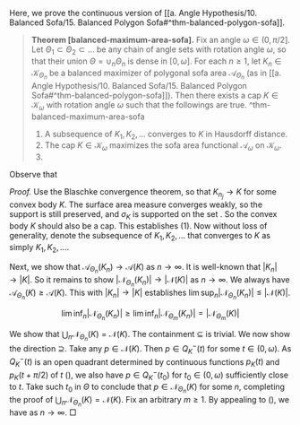 Here, we prove the continuous version of [[a. Angle Hypothesis/10. Balanced Sofa/15. Balanced Polygon Sofa#^thm-balanced-polygon-sofa]]. 

> __Theorem [balanced-maximum-area-sofa].__ Fix an angle $\omega \in (0, \pi/2]$. Let $\Theta_1 \subset \Theta_2 \subset \dots$ be any chain of angle sets with rotation angle $\omega$, so that their union $\Theta = \cup_n \Theta_n$ is dense in $[0, \omega]$. For each $n \geq 1$, let $K_n \in \mathcal{K}_{\Theta_n}$ be a balanced maximizer of polygonal sofa area $\mathcal{A}_{\Theta_n}$ (as in [[a. Angle Hypothesis/10. Balanced Sofa/15. Balanced Polygon Sofa#^thm-balanced-polygon-sofa]]). Then there exists a cap $K \in \mathcal{K}_\omega$ with rotation angle $\omega$ such that the followings are true. ^thm-balanced-maximum-area-sofa
> 
> 1. A subsequence of $K_1, K_2, \dots$ converges to $K$ in Hausdorff distance.
> 2. The cap $K \in \mathcal{K}_\omega$ maximizes the sofa area functional $\mathcal{A}_\omega$ on $\mathcal{K}_\omega$.
> 3. 

Observe that 

_Proof._ Use the Blaschke convergence theorem, so that $K_{n_j} \to K$ for some convex body $K$. The surface area measure converges weakly, so the support is still preserved, and $\sigma_K$ is supported on the set . So the convex body $K$ should also be a cap. This establishes (1). Now without loss of generality, denote the subsequence of $K_1, K_2, \dots$ that converges to $K$ as simply $K_1, K_2, \dots$.

Next, we show that $\mathcal{A}_{\Theta_n}(K_n) \to \mathcal{A}(K)$ as $n \to \infty$. It is well-known that $|K_n| \to |K|$. So it remains to show $|\mathcal{N}_{\Theta_n}(K_n)| \to |\mathcal{N}(K)|$ as $n \to \infty$. We always have $\mathcal{A}_{\Theta_n}(K) \geq \mathcal{A}(K)$. This with $|K_n| \to |K|$ establishes $\lim \sup_n{ |\mathcal{N}_{\Theta_n}(K_n)| } \leq |\mathcal{N}(K)|$.

$$
\lim \inf_{n} |\mathcal{N}_{\Theta_n}(K_n)| \geq \lim \inf_{n} |\mathcal{N}_{\Theta_m}(K_n)| =  |\mathcal{N}_{\Theta_m}(K)|
$$

We show that $\bigcup_{n} \mathcal{N}_{\Theta_n}(K) = \mathcal{N}(K)$. The containment $\subseteq$ is trivial. We now show the direction $\supseteq$. Take any $p \in \mathcal{N}(K)$. Then $p \in Q_K^-(t)$ for some $t \in (0, \omega)$. As $Q_K^-(t)$ is an open quadrant determined by continuous functions $p_K(t)$ and $p_K(t + \pi/2)$ of $t$ (), we also have $p \in Q_K^-(t_0)$ for $t_0 \in (0, \omega)$ sufficiently close to $t$. Take such $t_0$ in $\Theta$ to conclude that $p \in \mathcal{N}_{\Theta_n}(K)$ for some $n$, completing the proof of $\bigcup_{n} \mathcal{N}_{\Theta_n}(K) = \mathcal{N}(K)$. Fix an arbitrary $m \geq 1$. By appealing to (), we have as $n \to \infty$.  □